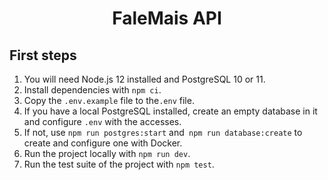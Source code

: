 <h1 align="center">FaleMais API</h1>

## First steps

1. You will need Node.js 12 installed and PostgreSQL 10 or 11.
2. Install dependencies with `npm ci`.
3. Copy the `.env.example` file to the`.env` file.
4. If you have a local PostgreSQL installed, create an empty database in it and configure `.env` with the accesses.
5. If not, use `npm run postgres:start` and` npm run database:create` to create and configure one with Docker.
6. Run the project locally with `npm run dev`.
7. Run the test suite of the project with `npm test`.
